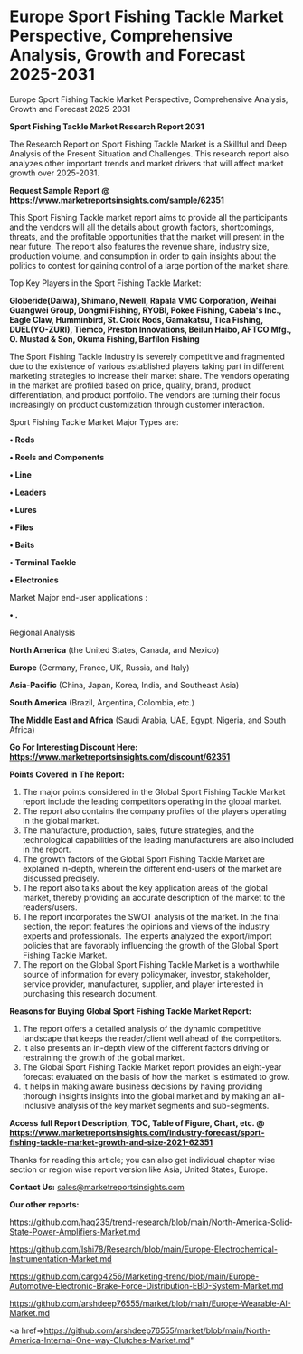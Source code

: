 # Europe Sport Fishing Tackle Market Perspective, Comprehensive Analysis, Growth and Forecast 2025-2031
Europe Sport Fishing Tackle Market Perspective, Comprehensive Analysis, Growth and Forecast 2025-2031

<strong>Sport Fishing Tackle Market Research Report 2031</strong>

The Research Report on Sport Fishing Tackle Market is a Skillful and Deep Analysis of the Present Situation and Challenges. This research report also analyzes other important trends and market drivers that will affect market growth over 2025-2031.

<strong>Request Sample Report @ <a href=https://www.marketreportsinsights.com/sample/62351>https://www.marketreportsinsights.com/sample/62351</a></strong>

This Sport Fishing Tackle market report aims to provide all the participants and the vendors will all the details about growth factors, shortcomings, threats, and the profitable opportunities that the market will present in the near future. The report also features the revenue share, industry size, production volume, and consumption in order to gain insights about the politics to contest for gaining control of a large portion of the market share.

Top Key Players in the Sport Fishing Tackle Market:

<strong>Globeride(Daiwa), Shimano, Newell, Rapala VMC Corporation, Weihai Guangwei Group, Dongmi Fishing, RYOBI, Pokee Fishing, Cabela&#39;s Inc., Eagle Claw, Humminbird, St. Croix Rods, Gamakatsu, Tica Fishing, DUEL(YO-ZURI), Tiemco, Preston Innovations, Beilun Haibo, AFTCO Mfg., O. Mustad & Son, Okuma Fishing, Barfilon Fishing</strong>

The Sport Fishing Tackle Industry is severely competitive and fragmented due to the existence of various established players taking part in different marketing strategies to increase their market share. The vendors operating in the market are profiled based on price, quality, brand, product differentiation, and product portfolio. The vendors are turning their focus increasingly on product customization through customer interaction.

Sport Fishing Tackle Market Major Types are:

<strong>• Rods

• Reels and Components

• Line

• Leaders

• Lures

• Files

• Baits

• Terminal Tackle

• Electronics</strong>

Market Major end-user applications :

<strong>• .</strong>

Regional Analysis

</u><strong><b>North America</b></strong> (the United States, Canada, and Mexico)

<strong><b>Europe </b></strong>(Germany, France, UK, Russia, and Italy)

<strong><b>Asia-Pacific</b></strong> (China, Japan, Korea, India, and Southeast Asia)

<strong><b>South America</b></strong> (Brazil, Argentina, Colombia, etc.)

<strong><b>The Middle East and Africa</b></strong> (Saudi Arabia, UAE, Egypt, Nigeria, and South Africa)

<strong>Go For Interesting Discount Here: <a href=https://www.marketreportsinsights.com/discount/62351>https://www.marketreportsinsights.com/discount/62351</a></strong>

<strong>Points Covered in The Report:</strong>
<ol>
  <li>The major points considered in the Global Sport Fishing Tackle Market report include the leading competitors operating in the global market.</li>
  <li>The report also contains the company profiles of the players operating in the global market.</li>
  <li>The manufacture, production, sales, future strategies, and the technological capabilities of the leading manufacturers are also included in the report.</li>
  <li>The growth factors of the Global Sport Fishing Tackle Market are explained in-depth, wherein the different end-users of the market are discussed precisely.</li>
  <li>The report also talks about the key application areas of the global market, thereby providing an accurate description of the market to the readers/users.</li>
  <li>The report incorporates the SWOT analysis of the market. In the final section, the report features the opinions and views of the industry experts and professionals. The experts analyzed the export/import policies that are favorably influencing the growth of the Global Sport Fishing Tackle Market.</li>
  <li>The report on the Global Sport Fishing Tackle Market is a worthwhile source of information for every policymaker, investor, stakeholder, service provider, manufacturer, supplier, and player interested in purchasing this research document.</li>
</ol>
<strong>Reasons for Buying Global Sport Fishing Tackle Market Report:</strong>

<ol>
  <li>The report offers a detailed analysis of the dynamic competitive landscape that keeps the reader/client well ahead of the competitors.</li>
  <li>It also presents an in-depth view of the different factors driving or restraining the growth of the global market.</li>
  <li>The Global Sport Fishing Tackle Market report provides an eight-year forecast evaluated on the basis of how the market is estimated to grow.</li>
  <li>It helps in making aware business decisions by having providing thorough insights insights into the global market and by making an all-inclusive analysis of the key market segments and sub-segments.</li>
</ol>
<strong>Access full Report Description, TOC, Table of Figure, Chart, etc. @ <a href=https://www.marketreportsinsights.com/industry-forecast/sport-fishing-tackle-market-growth-and-size-2021-62351>https://www.marketreportsinsights.com/industry-forecast/sport-fishing-tackle-market-growth-and-size-2021-62351</a></strong>


Thanks for reading this article; you can also get individual chapter wise section or region wise report version like Asia, United States, Europe.

<strong>Contact Us:</strong>
sales@marketreportsinsights.com

<strong>Our other reports:</strong>

<a href=https://github.com/haq235/trend-research/blob/main/North-America-Solid-State-Power-Amplifiers-Market.md>https://github.com/haq235/trend-research/blob/main/North-America-Solid-State-Power-Amplifiers-Market.md</a>

<a href=https://github.com/Ishi78/Research/blob/main/Europe-Electrochemical-Instrumentation-Market.md>https://github.com/Ishi78/Research/blob/main/Europe-Electrochemical-Instrumentation-Market.md</a>

<a href=https://github.com/cargo4256/Marketing-trend/blob/main/Europe-Automotive-Electronic-Brake-Force-Distribution-EBD-System-Market.md>https://github.com/cargo4256/Marketing-trend/blob/main/Europe-Automotive-Electronic-Brake-Force-Distribution-EBD-System-Market.md</a>

<a href=https://github.com/arshdeep76555/market/blob/main/Europe-Wearable-AI-Market.md>https://github.com/arshdeep76555/market/blob/main/Europe-Wearable-AI-Market.md</a>

<a href=>https://github.com/arshdeep76555/market/blob/main/North-America-Internal-One-way-Clutches-Market.md</a>"
